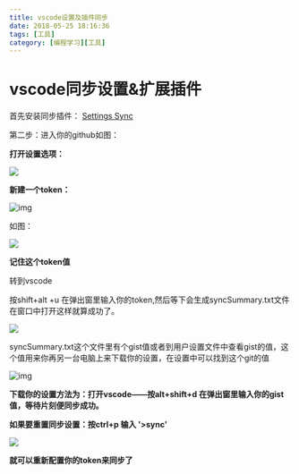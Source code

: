 ```yaml
---
title: vscode设置及插件同步
date: 2018-05-25 18:16:36
tags: [工具]
category: [编程学习][工具]
---
```


# vscode同步设置&扩展插件

首先安装同步插件： [Settings Sync](https://marketplace.visualstudio.com/items?itemName=Shan.code-settings-sync)  

 

第二步：进入你的github如图：

 **打开设置选项：**

![](http://drawon-blog.oss-cn-beijing.aliyuncs.com/18-5-25/26703030.jpg)

 

**新建一个token：**

![img](https://images2015.cnblogs.com/blog/717286/201704/717286-20170425110217694-265826573.png)

如图：

![](http://drawon-blog.oss-cn-beijing.aliyuncs.com/18-5-25/1344863.jpg)

 **记住这个token值**

转到vscode

 按shift+alt +u  在弹出窗里输入你的token,然后等下会生成syncSummary.txt文件在窗口中打开这样就算成功了。

![](http://drawon-blog.oss-cn-beijing.aliyuncs.com/18-5-25/99811178.jpg)

syncSummary.txt这个文件里有个gist值或者到用户设置文件中查看gist的值，这个值用来你再另一台电脑上来下载你的设置，在设置中可以找到这个git的值

![img](C:\Users\jeffrey\AppData\Local\Temp\1527243805172.png)

 

**下载你的设置方法为：打开vscode——按alt+shift+d  在弹出窗里输入你的gist值，等待片刻便同步成功。**

 

 

**如果要重置同步设置：按ctrl+p  输入  '>sync'**  

![](http://drawon-blog.oss-cn-beijing.aliyuncs.com/18-5-25/82132308.jpg)

 

   **就可以重新配置你的token来同步了**
